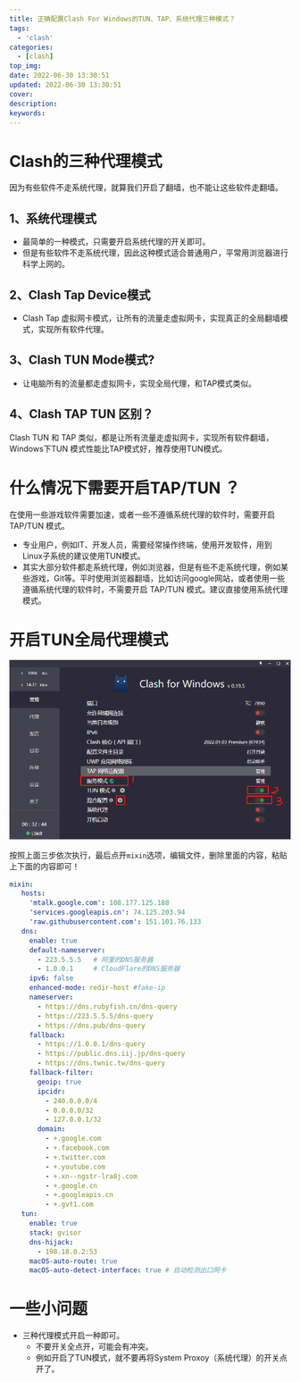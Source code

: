 ```yaml
---
title: 正确配置Clash For Windows的TUN、TAP、系统代理三种模式？
tags:
  - 'clash'
categories:
  - [clash]
top_img: 
date: 2022-06-30 13:30:51
updated: 2022-06-30 13:30:51
cover:
description:
keywords:
---
```



# Clash的三种代理模式


因为有些软件不走系统代理，就算我们开启了翻墙，也不能让这些软件走翻墙。

## 1、系统代理模式
- 最简单的一种模式，只需要开启系统代理的开关即可。
- 但是有些软件不走系统代理，因此这种模式适合普通用户，平常用浏览器进行科学上网的。


## 2、Clash Tap Device模式

- Clash Tap 虚拟网卡模式，让所有的流量走虚拟网卡，实现真正的全局翻墙模式，实现所有软件代理。

## 3、Clash TUN Mode模式?

- 让电脑所有的流量都走虚拟网卡，实现全局代理，和TAP模式类似。


## 4、Clash TAP TUN 区别？

Clash TUN 和 TAP 类似，都是让所有流量走虚拟网卡，实现所有软件翻墙，Windows下TUN 模式性能比TAP模式好，推荐使用TUN模式。


# 什么情况下需要开启TAP/TUN ？

在使用一些游戏软件需要加速，或者一些不遵循系统代理的软件时，需要开启 TAP/TUN 模式。

- 专业用户，例如IT、开发人员，需要经常操作终端，使用开发软件，用到Linux子系统的建议使用TUN模式。
- 其实大部分软件都走系统代理，例如浏览器，但是有些不走系统代理，例如某些游戏，Git等。平时使用浏览器翻墙，比如访问google网站，或者使用一些遵循系统代理的软件时，不需要开启 TAP/TUN 模式。建议直接使用系统代理模式。


# 开启TUN全局代理模式

![](/img/cut/clash-1.webp)

按照上面三步依次执行，最后点开`mixin`选项，编辑文件，删除里面的内容，粘贴上下面的内容即可！
```yml
mixin:
   hosts:
     'mtalk.google.com': 108.177.125.188
     'services.googleapis.cn': 74.125.203.94
     'raw.githubusercontent.com': 151.101.76.133
   dns:
     enable: true
     default-nameserver:
       - 223.5.5.5   # 阿里的DNS服务器
       - 1.0.0.1     # CloudFlare的DNS服务器
     ipv6: false
     enhanced-mode: redir-host #fake-ip
     nameserver:
       - https://dns.rubyfish.cn/dns-query
       - https://223.5.5.5/dns-query
       - https://dns.pub/dns-query
     fallback:
       - https://1.0.0.1/dns-query
       - https://public.dns.iij.jp/dns-query
       - https://dns.twnic.tw/dns-query
     fallback-filter:
       geoip: true
       ipcidr:
         - 240.0.0.0/4
         - 0.0.0.0/32
         - 127.0.0.1/32
       domain:
         - +.google.com
         - +.facebook.com
         - +.twitter.com
         - +.youtube.com
         - +.xn--ngstr-lra8j.com
         - +.google.cn
         - +.googleapis.cn
         - +.gvt1.com
   tun:
     enable: true
     stack: gvisor
     dns-hijack:
       - 198.18.0.2:53
     macOS-auto-route: true
     macOS-auto-detect-interface: true # 自动检测出口网卡
```

# 一些小问题

- 三种代理模式开启一种即可。
  - 不要开关全点开，可能会有冲突。
  - 例如开启了TUN模式，就不要再将System Proxoy（系统代理）的开关点开了。
